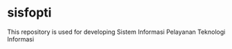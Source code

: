 sisfopti
========

This repository is used for developing Sistem Informasi Pelayanan Teknologi Informasi
